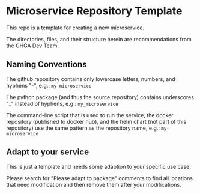 # Microservice Repository Template

This repo is a template for creating a new microservice.

The directories, files, and their structure herein are recommendations
from the GHGA Dev Team.

## Naming Conventions
The github repository contains only lowercase letters, numbers, and hyphens "-",
e.g.: `my-microservice`

The python package (and thus the source repository) contains underscores "_"
instead of hyphens, e.g.: `my_microservice`

The command-line script that is used to run the service, the docker repository
(published to docker hub), and the helm chart (not part of this repository) use the
same pattern as the repository name, e.g.: `my-microservice`
## Adapt to your service
This is just a template and needs some adaption to your specific use case.

Please search for "Please adapt to package" comments to find all locations
that need modification and then remove them after your modifications.
